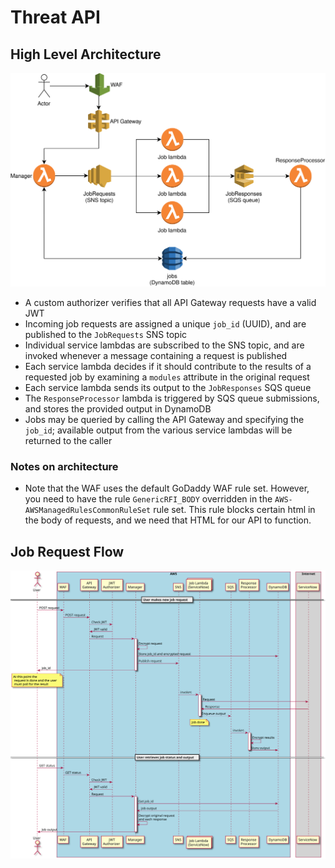 # Threat API

## High Level Architecture

![Threat API](./diagrams/threat_api_aws.svg)

* A custom authorizer verifies that all API Gateway requests have a valid JWT
* Incoming job requests are assigned a unique `job_id` (UUID), and are
  published to the `JobRequests` SNS topic
* Individual service lambdas are subscribed to the SNS topic, and are invoked
  whenever a message containing a request is published
* Each service lambda decides if it should contribute to the results of a
  requested job by examining a `modules` attribute in the original request
* Each service lambda sends its output to the `JobResponses` SQS queue
* The `ResponseProcessor` lambda is triggered by SQS queue submissions, and
  stores the provided output in DynamoDB
* Jobs may be queried by calling the API Gateway and specifying the `job_id`;
  available output from the various service lambdas will be returned to the
  caller

### Notes on architecture

* Note that the WAF uses the default GoDaddy WAF rule set.  However, you need to have the rule `GenericRFI_BODY` overridden in the `AWS-AWSManagedRulesCommonRuleSet` rule set.  This rule blocks certain html in the body of requests, and we need that HTML for our API to function.

## Job Request Flow

![Job Request Flow](diagrams/job_request_flow.svg)
